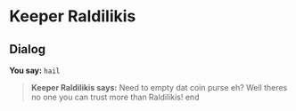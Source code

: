 # Keeper Raldilikis
## Dialog

**You say:** `hail`



>**Keeper Raldilikis says:** Need to empty dat coin purse eh? Well theres no one you can trust more than Raldilikis!
end
